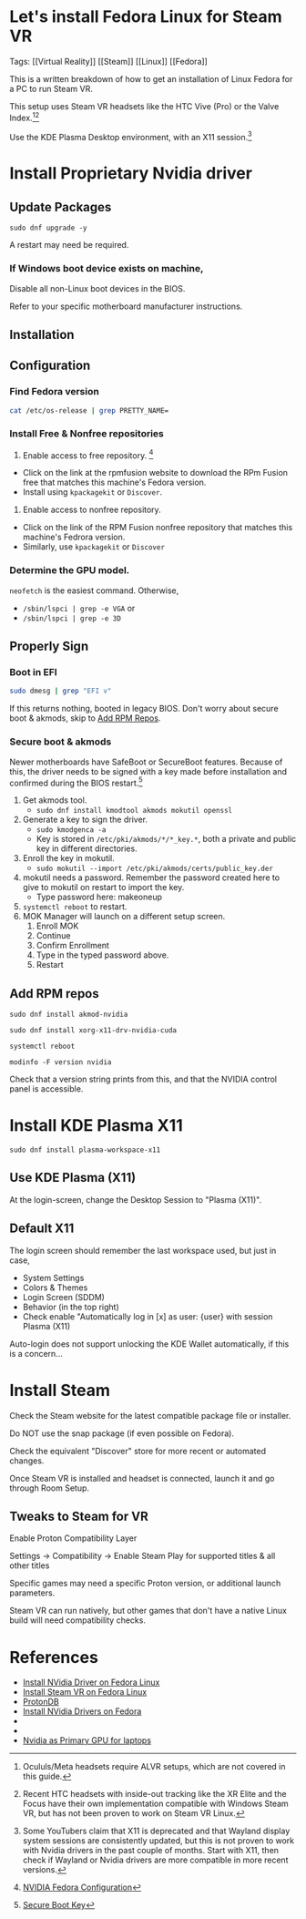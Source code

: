 # Let's install Fedora Linux for Steam VR

Tags: [[Virtual Reality]] [[Steam]] [[Linux]] [[Fedora]]

This is a written breakdown of how to get an installation of Linux Fedora for a PC to run Steam VR.

This setup uses Steam VR headsets like the HTC Vive (Pro) or the Valve Index.[^2][^3]

Use the KDE Plasma Desktop environment, with an X11 session.[^1]

# Install Proprietary Nvidia driver

## Update Packages

`sudo dnf upgrade -y`

A restart may need be required.

### If Windows boot device exists on machine,

Disable all non-Linux boot devices in the BIOS.

Refer to your specific motherboard manufacturer instructions.

## Installation

## Configuration

### Find Fedora version

```bash
cat /etc/os-release | grep PRETTY_NAME=
```

### Install Free & Nonfree repositories

1. Enable access to free repository. [^4]
 - Click on the link at the rpmfusion website to download the RPm Fusion free that matches this machine's Fedora version.
 - Install using `kpackagekit` or `Discover`.
1. Enable access to nonfree repository.
 - Click on the link of the RPM Fusion nonfree repository that matches this machine's Fedrora version.
 - Similarly, use `kpackagekit` or `Discover`

### Determine the GPU model.
`neofetch` is the easiest command. Otherwise, 
- `/sbin/lspci | grep -e VGA` or
- `/sbin/lspci | grep -e 3D` 

## Properly Sign

### Boot in EFI

```bash
sudo dmesg | grep "EFI v"
```
If this returns nothing, booted in legacy BIOS. Don't worry about secure boot & akmods, skip to [Add RPM Repos](#add-rpm-repos).

### Secure boot & akmods

Newer motherboards have SafeBoot or SecureBoot features. Because of this, the driver needs to be signed with a key made before installation and confirmed during the BIOS restart.[^5]

1. Get akmods tool.
	- `sudo dnf install kmodtool akmods mokutil openssl`
2. Generate a key to sign the driver.
	- `sudo kmodgenca -a`
 	- Key is stored in `/etc/pki/akmods/*/*_key.*`, both a private and public key in different directories.
3. Enroll the key in mokutil.
	-  `sudo mokutil --import /etc/pki/akmods/certs/public_key.der`
4. mokutil needs a password. Remember the password created here to give to mokutil on restart to import the key.
	- Type password here: makeoneup 
5. `systemctl reboot` to restart.
6. MOK Manager will launch on a different setup screen.
	1. Enroll MOK
	2. Continue
	3. Confirm Enrollment
	4. Type in the typed password above.
	5. Restart

## Add RPM repos

`sudo dnf install akmod-nvidia`

`sudo dnf install xorg-x11-drv-nvidia-cuda`

`systemctl reboot`

`modinfo -F version nvidia`

Check that a version string prints from this, and that the NVIDIA control panel is accessible.

# Install KDE Plasma X11

`sudo dnf install plasma-workspace-x11`

## Use KDE Plasma (X11)

At the login-screen, change the Desktop Session to "Plasma (X11)".

## Default X11

The login screen should remember the last workspace used, but just in case,

- System Settings
- Colors & Themes
- Login Screen (SDDM)
- Behavior (in the top right)
- Check enable "Automatically log in \[x\] as user: {user} with session Plasma (X11)

Auto-login does not support unlocking the KDE Wallet automatically, if this is a concern...

# Install Steam

Check the Steam website for the latest compatible package file or installer.

Do NOT use the snap package (if even possible on Fedora). 

Check the equivalent "Discover" store for more recent or automated changes.

Once Steam VR is installed and headset is connected, launch it and go through Room Setup.

## Tweaks to Steam for VR

Enable Proton Compatibility Layer

Settings -> Compatibility -> Enable Steam Play for supported titles & all other titles

Specific games may need a specific Proton version, or additional launch parameters.

Steam VR can run natively, but other games that don't have a native Linux build will need compatibility checks.

# References

- [Install NVidia Driver on Fedora Linux](https://www.youtube.com/watch?v=k5uxX2U3tYE)
- [Install Steam VR on Fedora Linux](https://www.youtube.com/watch?v=Fb8bXP8xIBk)
- [ProtonDB](https://protondb.com) 
- [Install NVidia Drivers on Fedora](https://rpmfusion.org/Howto/NVIDIA)
- [^4]:[NVIDIA Fedora Configuration](https://rpmfusion.org/Configuration)
- [^5]:[Secure Boot Key](https://rpmfusion.org/Howto/Secure%20Boot)
- [Nvidia as Primary GPU for laptops](https://docs.fedoraproject.org/en-US/quick-docs/set-nvidia-as-primary-gpu-on-optimus-based-laptops/)

[^1]: Some YouTubers claim that X11 is deprecated and that Wayland display system sessions are consistently updated, but this is not proven to work with Nvidia drivers in the past couple of months. Start with X11, then check if Wayland or Nvidia drivers are more compatible in more recent versions.

[^2]: Ocululs/Meta headsets require ALVR setups, which are not covered in this guide.

[^3]: Recent HTC headsets with inside-out tracking like the XR Elite and the Focus have their own implementation compatible with Windows Steam VR, but has not been proven to work on Steam VR Linux.
